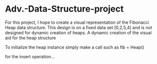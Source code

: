 # Adv.-Data-Structure-project

For this project, I hope to create a visual representation of the Fibonacci Heap data structure. This design is on a fixed data set [0,2,5,4] and is not designed for dynamic creation of heaps. A dynamic creation of the visual aid for the heap structure 

To initialize the heap instance simply make a call such as fib = Heap()

for the insert operation...
